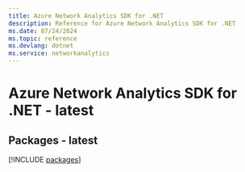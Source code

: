 ```yaml
---
title: Azure Network Analytics SDK for .NET
description: Reference for Azure Network Analytics SDK for .NET
ms.date: 07/24/2024
ms.topic: reference
ms.devlang: dotnet
ms.service: networkanalytics
---
```

# Azure Network Analytics SDK for .NET - latest
## Packages - latest
[!INCLUDE [packages](network-analytics-index.md)]